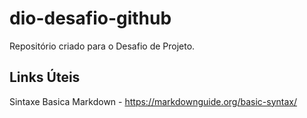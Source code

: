# dio-desafio-github
Repositório criado para o Desafio de Projeto.


## Links Úteis
Sintaxe Basica Markdown - https://markdownguide.org/basic-syntax/
